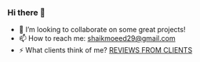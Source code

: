 ### Hi there 👋

<!--
I worked as Software Developer(Python), Data Scientist, Machine Learning Engineer, feel free to call me any of it 😉. I am happy to contribute in any intersting projects (If you have one, then we together going to celebrate next milestone complition) and on StackOverflow.
-->

- 👯 I’m looking to collaborate on some great projects!
- 📫 How to reach me: shaikmoeed29@gmail.com
- ⚡ What clients think of me? [REVIEWS FROM CLIENTS](https://www.codementor.io/@shaikmoeed98)
<!--
**shaikmoeed/shaikmoeed** is a ✨ _special_ ✨ repository because its `README.md` (this file) appears on your GitHub profile.

Here are some ideas to get you started:

- 🔭 I’m currently working on ...
- 🌱 I’m currently learning ...
- 👯 I’m looking to collaborate on ...
- 🤔 I’m looking for help with ...
- 💬 Ask me about ...
- 📫 How to reach me: ...
- 😄 Pronouns: ...
- ⚡ Fun fact: ...
-->
